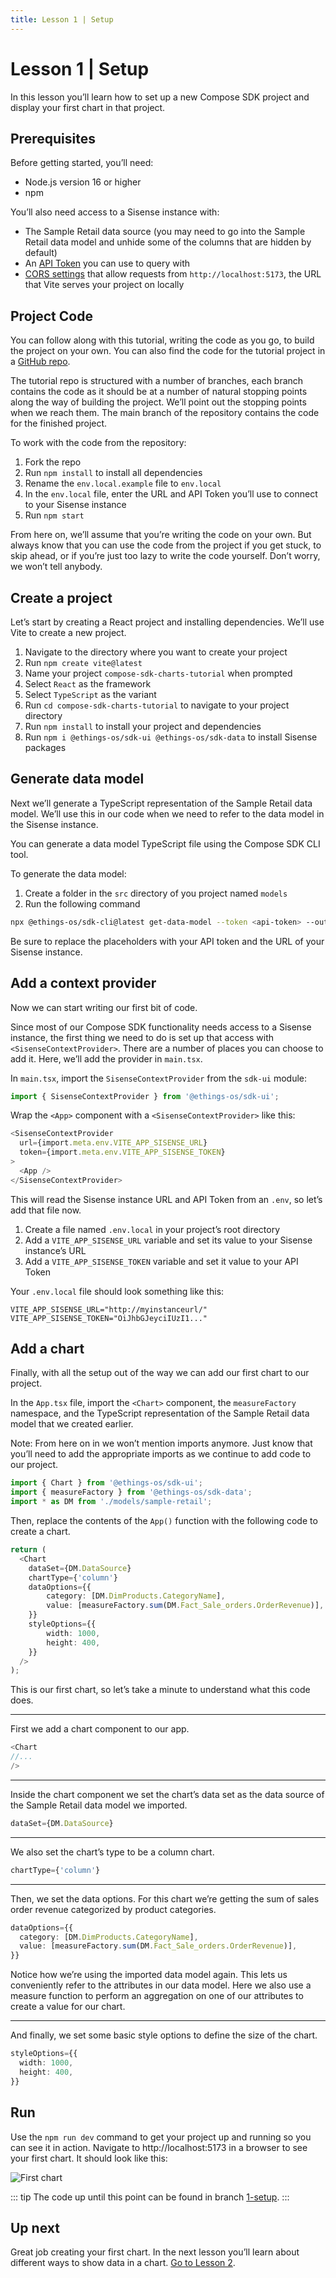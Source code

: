 ```yaml
---
title: Lesson 1 | Setup
---
```


# Lesson 1 | Setup

In this lesson you’ll learn how to set up a new Compose SDK project and display your first chart in that project.

## Prerequisites

Before getting started, you’ll need:

- Node.js version 16 or higher
- npm

You’ll also need access to a Sisense instance with:

- The Sample Retail data source (you may need to go into the Sample Retail data model and unhide some of the columns that are hidden by default)
- An [API Token](../../getting-started/authentication-security.md#api-token) you can use to query with
- [CORS settings](../../getting-started/authentication-security.md#set-up-cors) that allow requests from `http://localhost:5173`, the URL that Vite serves your project on locally

## Project Code

You can follow along with this tutorial, writing the code as you go, to build the project on your own. You can also find the code for the tutorial project in a [GitHub repo](https://github.com/sisense/compose-sdk-charts-tutorial).

The tutorial repo is structured with a number of branches, each branch contains the code as it should be at a number of natural stopping points along the way of building the project. We’ll point out the stopping points when we reach them. The main branch of the repository contains the code for the finished project.

To work with the code from the repository:

1. Fork the repo
1. Run `npm install` to install all dependencies
1. Rename the `env.local.example` file to `env.local`
1. In the `env.local` file, enter the URL and API Token you’ll use to connect to your Sisense instance
1. Run `npm start`

From here on, we’ll assume that you’re writing the code on your own. But always know that you can use the code from the project if you get stuck, to skip ahead, or if you’re just too lazy to write the code yourself. Don’t worry, we won’t tell anybody.

## Create a project

Let’s start by creating a React project and installing dependencies. We’ll use Vite to create a new project.

1. Navigate to the directory where you want to create your project
1. Run `npm create vite@latest`
1. Name your project `compose-sdk-charts-tutorial` when prompted
1. Select `React` as the framework
1. Select `TypeScript` as the variant
1. Run `cd compose-sdk-charts-tutorial` to navigate to your project directory
1. Run `npm install` to install your project and dependencies
1. Run `npm i @ethings-os/sdk-ui @ethings-os/sdk-data` to install Sisense packages

## Generate data model

Next we’ll generate a TypeScript representation of the Sample Retail data model. We’ll use this in our code when we need to refer to the data model in the Sisense instance.

You can generate a data model TypeScript file using the Compose SDK CLI tool.

To generate the data model:

1. Create a folder in the `src` directory of you project named `models`
1. Run the following command

```sh
npx @ethings-os/sdk-cli@latest get-data-model --token <api-token> --output src/models/sample-retail.ts --dataSource "Sample Retail" --url <your-instance-url>
```

Be sure to replace the placeholders with your API token and the URL of your Sisense instance.

## Add a context provider

Now we can start writing our first bit of code.

Since most of our Compose SDK functionality needs access to a Sisense instance, the first thing we need to do is set up that access with `<SisenseContextProvider>`. There are a number of places you can choose to add it. Here, we’ll add the provider in `main.tsx`.

In `main.tsx`, import the `SisenseContextProvider` from the `sdk-ui` module:

```ts
import { SisenseContextProvider } from '@ethings-os/sdk-ui';
```

Wrap the `<App>` component with a `<SisenseContextProvider>` like this:

```ts
<SisenseContextProvider
  url={import.meta.env.VITE_APP_SISENSE_URL}
  token={import.meta.env.VITE_APP_SISENSE_TOKEN}
>
  <App />
</SisenseContextProvider>
```

This will read the Sisense instance URL and API Token from an `.env`, so let’s add that file now.

1. Create a file named `.env.local` in your project’s root directory
1. Add a `VITE_APP_SISENSE_URL` variable and set its value to your Sisense instance’s URL
1. Add a `VITE_APP_SISENSE_TOKEN` variable and set it value to your API Token

Your `.env.local` file should look something like this:

```
VITE_APP_SISENSE_URL="http://myinstanceurl/"
VITE_APP_SISENSE_TOKEN="OiJhbGJeyciIUzI1..."
```

## Add a chart

Finally, with all the setup out of the way we can add our first chart to our project.

In the `App.tsx` file, import the `<Chart>` component, the `measureFactory` namespace, and the TypeScript representation of the Sample Retail data model that we created earlier.

Note: From here on in we won’t mention imports anymore. Just know that you’ll need to add the appropriate imports as we continue to add code to our project.

```ts
import { Chart } from '@ethings-os/sdk-ui';
import { measureFactory } from '@ethings-os/sdk-data';
import * as DM from './models/sample-retail';
```

Then, replace the contents of the `App()` function with the following code to create a chart.

```ts
return (
  <Chart
    dataSet={DM.DataSource}
    chartType={'column'}
    dataOptions={{
        category: [DM.DimProducts.CategoryName],
        value: [measureFactory.sum(DM.Fact_Sale_orders.OrderRevenue)],
    }}
    styleOptions={{
        width: 1000,
        height: 400,
    }}
  />
);
```

This is our first chart, so let’s take a minute to understand what this code does.

---

First we add a chart component to our app.

```ts
<Chart
//...
/>
```

---

Inside the chart component we set the chart’s data set as the data source of the Sample Retail data model we imported.

```ts
dataSet={DM.DataSource}
```

---

We also set the chart’s type to be a column chart.

```ts
chartType={'column'}
```

---

Then, we set the data options. For this chart we’re getting the sum of sales order revenue categorized by product categories.

```ts
dataOptions={{
  category: [DM.DimProducts.CategoryName],
  value: [measureFactory.sum(DM.Fact_Sale_orders.OrderRevenue)],
}}
```

Notice how we’re using the imported data model again. This lets us conveniently refer to the attributes in our data model. Here we also use a measure function to perform an aggregation on one of our attributes to create a value for our chart.

---

And finally, we set some basic style options to define the size of the chart.

```ts
styleOptions={{
  width: 1000,
  height: 400,
}}
```

## Run

Use the `npm run dev` command to get your project up and running so you can see it in action.
Navigate to http://localhost:5173 in a browser to see your first chart. It should look like this:

![First chart](../../img/tutorial/1-first-chart.png 'First chart')

::: tip
The code up until this point can be found in branch [1-setup](https://github.com/sisense/compose-sdk-charts-tutorial/tree/1-setup).
:::

## Up next

Great job creating your first chart. In the next lesson you’ll learn about different ways to show data in a chart. [Go to Lesson 2](./lesson2.md).
